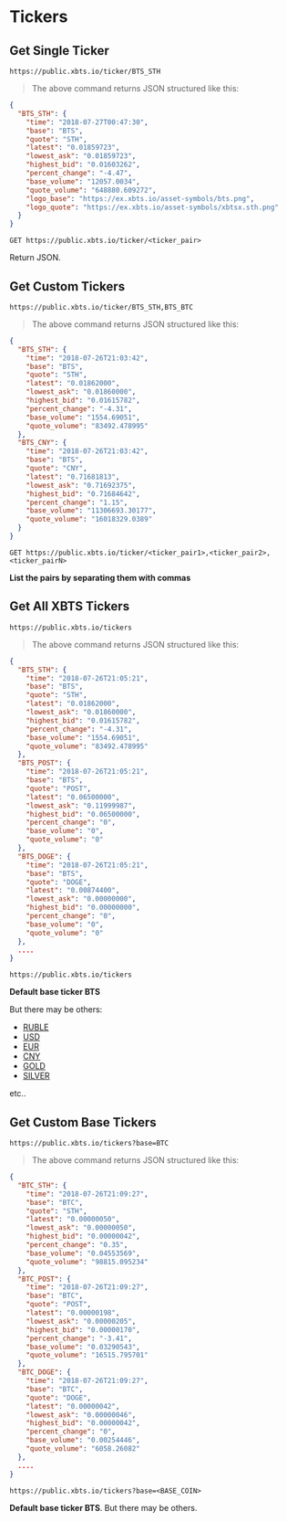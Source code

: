 # Tickers

## Get Single Ticker

```shell
https://public.xbts.io/ticker/BTS_STH
```
> The above command returns JSON structured like this:

```json
{
  "BTS_STH": {
    "time": "2018-07-27T00:47:30",
    "base": "BTS",
    "quote": "STH",
    "latest": "0.01859723",
    "lowest_ask": "0.01859723",
    "highest_bid": "0.01603262",
    "percent_change": "-4.47",
    "base_volume": "12057.0034",
    "quote_volume": "648880.609272",
    "logo_base": "https://ex.xbts.io/asset-symbols/bts.png",
    "logo_quote": "https://ex.xbts.io/asset-symbols/xbtsx.sth.png"
  }
}
```

`GET https://public.xbts.io/ticker/<ticker_pair>`

Return JSON.

## Get Custom Tickers

```shell
https://public.xbts.io/ticker/BTS_STH,BTS_BTC
```
> The above command returns JSON structured like this:

```json
{
  "BTS_STH": {
    "time": "2018-07-26T21:03:42",
    "base": "BTS",
    "quote": "STH",
    "latest": "0.01862000",
    "lowest_ask": "0.01860000",
    "highest_bid": "0.01615782",
    "percent_change": "-4.31",
    "base_volume": "1554.69051",
    "quote_volume": "83492.478995"
  },
  "BTS_CNY": {
    "time": "2018-07-26T21:03:42",
    "base": "BTS",
    "quote": "CNY",
    "latest": "0.71681813",
    "lowest_ask": "0.71692375",
    "highest_bid": "0.71684642",
    "percent_change": "1.15",
    "base_volume": "11306693.30177",
    "quote_volume": "16018329.0389"
  }
}
```

`GET https://public.xbts.io/ticker/<ticker_pair1>,<ticker_pair2>,<ticker_pairN>`

<strong>List the pairs by separating them with commas</strong>

## Get All XBTS Tickers
```shell
https://public.xbts.io/tickers
```
> The above command returns JSON structured like this:

```json
{
  "BTS_STH": {
    "time": "2018-07-26T21:05:21",
    "base": "BTS",
    "quote": "STH",
    "latest": "0.01862000",
    "lowest_ask": "0.01860000",
    "highest_bid": "0.01615782",
    "percent_change": "-4.31",
    "base_volume": "1554.69051",
    "quote_volume": "83492.478995"
  },
  "BTS_POST": {
    "time": "2018-07-26T21:05:21",
    "base": "BTS",
    "quote": "POST",
    "latest": "0.06500000",
    "lowest_ask": "0.11999987",
    "highest_bid": "0.06500000",
    "percent_change": "0",
    "base_volume": "0",
    "quote_volume": "0"
  },
  "BTS_DOGE": {
    "time": "2018-07-26T21:05:21",
    "base": "BTS",
    "quote": "DOGE",
    "latest": "0.00874400",
    "lowest_ask": "0.00000000",
    "highest_bid": "0.00000000",
    "percent_change": "0",
    "base_volume": "0",
    "quote_volume": "0"
  },
  ....
}
```

`https://public.xbts.io/tickers`

<strong>Default base ticker BTS</strong>

But there may be others:

- <a href="https://public.xbts.io/tickers?base=RUBLE">RUBLE</a>
- <a href="https://public.xbts.io/tickers?base=USD">USD</a>
- <a href="https://public.xbts.io/tickers?base=EUR">EUR</a>
- <a href="https://public.xbts.io/tickers?base=CNY">CNY</a>
- <a href="https://public.xbts.io/tickers?base=GOLD">GOLD</a>
- <a href="https://public.xbts.io/tickers?base=SILVER">SILVER</a>

etc..

## Get Custom Base Tickers
```shell
https://public.xbts.io/tickers?base=BTC
```
> The above command returns JSON structured like this:

```json
{
  "BTC_STH": {
    "time": "2018-07-26T21:09:27",
    "base": "BTC",
    "quote": "STH",
    "latest": "0.00000050",
    "lowest_ask": "0.00000050",
    "highest_bid": "0.00000042",
    "percent_change": "0.35",
    "base_volume": "0.04553569",
    "quote_volume": "98815.095234"
  },
  "BTC_POST": {
    "time": "2018-07-26T21:09:27",
    "base": "BTC",
    "quote": "POST",
    "latest": "0.00000198",
    "lowest_ask": "0.00000205",
    "highest_bid": "0.00000170",
    "percent_change": "-3.41",
    "base_volume": "0.03290543",
    "quote_volume": "16515.795701"
  },
  "BTC_DOGE": {
    "time": "2018-07-26T21:09:27",
    "base": "BTC",
    "quote": "DOGE",
    "latest": "0.00000042",
    "lowest_ask": "0.00000046",
    "highest_bid": "0.00000042",
    "percent_change": "0",
    "base_volume": "0.00254446",
    "quote_volume": "6058.26082"
  },
  ....
}
```

`https://public.xbts.io/tickers?base=<BASE_COIN>`

<strong>Default base ticker BTS</strong>.
But there may be others.
